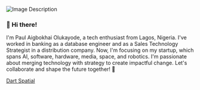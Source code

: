 ![Image Description](https://dartspatial.com.ng/log.png)

### 👋 Hi there! 
I'm Paul Aigbokhai Olukayode, a tech enthusiast from Lagos, Nigeria. I've worked in banking as a database engineer and as a Sales Technology Strategist in a distribution company. Now, I'm focusing on my startup, which spans AI, software, hardware, media, space, and robotics. I'm passionate about merging technology with strategy to create impactful change. Let's collaborate and shape the future together! 🚀

[Dart Spatial](http://dartspatial.com.ng/)
